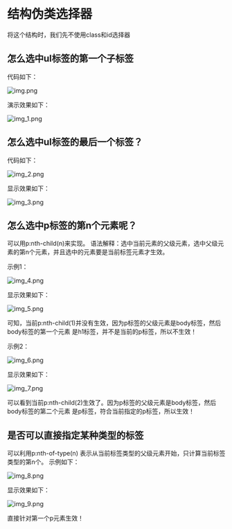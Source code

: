 # 结构伪类选择器
将这个结构时，我们先不使用class和id选择器
## 怎么选中ul标签的第一个子标签
代码如下：

![img.png](img.png)

演示效果如下：

![img_1.png](img_1.png)

## 怎么选中ul标签的最后一个标签？
代码如下：

![img_2.png](img_2.png)

显示效果如下：

![img_3.png](img_3.png)

## 怎么选中p标签的第n个元素呢？
可以用p:nth-child(n)来实现。
语法解释：选中当前元素的父级元素，选中父级元素的第n个元素，并且选中的元素要是当前标签元素才生效。

示例1：

![img_4.png](img_4.png)

显示效果如下：

![img_5.png](img_5.png)

可知，当前p:nth-child(1)并没有生效，因为p标签的父级元素是body标签，然后body标签的第一个元素
是h1标签，并不是当前的p标签，所以不生效！

示例2：

![img_6.png](img_6.png)

显示效果如下：

![img_7.png](img_7.png)

可以看到当前p:nth-child(2)生效了。因为p标签的父级元素是body标签，然后body标签的第二个元素
是p标签，符合当前指定的p标签，所以生效！

## 是否可以直接指定某种类型的标签
可以利用p:nth-of-type(n)
表示从当前标签类型的父级元素开始，只计算当前标签类型的第n个。
示例如下：

![img_8.png](img_8.png)

显示效果如下：

![img_9.png](img_9.png)

直接针对第一个p元素生效！